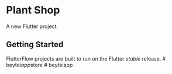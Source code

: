 # Plant Shop

A new Flutter project.

## Getting Started

FlutterFlow projects are built to run on the Flutter _stable_ release.
#   b e y t e i _ a p p _ s t o r e  
 #   b e y t e i a p p  
 